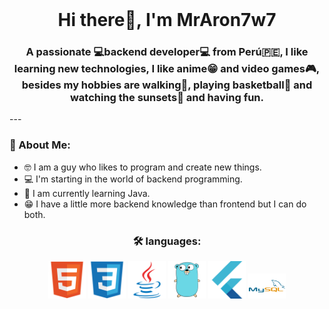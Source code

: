 <div id="header" align="center">
  <img src=""/>
  <h1 align="center">Hi there👋, I'm MrAron7w7</h1>
  <h3 align="center">A passionate 💻backend developer💻 from Perú🇵🇪, I like learning new technologies, I like anime😁 and video games🎮, besides my hobbies are walking🚶, playing basketball🏀 and watching the sunsets🌄 and having fun.</h3>

</div>
---

### 🤵 About Me:
- 🤓 I am a guy who likes to program and create new things.
- 💻 I'm starting in the world of backend programming.
- 📝 I am currently learning Java.
- 😁 I have a little more backend knowledge than frontend but I can do both.


<div align="center">
  <h3>🛠️ languages: </h3>
  <div>
    <img src="https://github.com/devicons/devicon/blob/master/icons/html5/html5-original.svg" title="HTML5" alt="HTML" width="60" height="60"/&nbsp>
    <img src="https://github.com/devicons/devicon/blob/master/icons/css3/css3-original.svg" title="CSS3" alt="CSS" width="60" height="60"/&nbsp>
    <img src="https://github.com/devicons/devicon/blob/master/icons/java/java-original.svg" title="JAVA" alt="JAVA" width="60" height="60"/&nbsp>
    <img src="https://github.com/devicons/devicon/blob/master/icons/go/go-original.svg" title="GO" alt="GO" width="60" height="60"/&nbsp>
    <img src="https://github.com/devicons/devicon/blob/master/icons/flutter/flutter-original.svg" title="FLUTTER" alt="FLUTTER" width="60" height="60"/&nbsp>
    <img src="https://github.com/devicons/devicon/blob/master/icons/mysql/mysql-original-wordmark.svg" title="MYSQL" alt="MYSQL" width="60" height="40"/&nbsp>
  </div>
</div>

